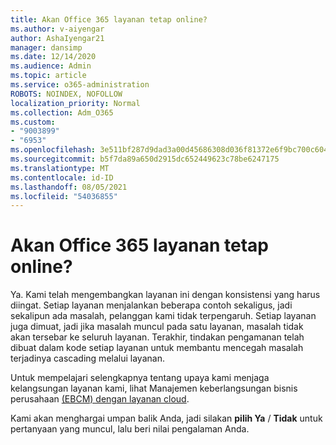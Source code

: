 ```yaml
---
title: Akan Office 365 layanan tetap online?
ms.author: v-aiyengar
author: AshaIyengar21
manager: dansimp
ms.date: 12/14/2020
ms.audience: Admin
ms.topic: article
ms.service: o365-administration
ROBOTS: NOINDEX, NOFOLLOW
localization_priority: Normal
ms.collection: Adm_O365
ms.custom:
- "9003899"
- "6953"
ms.openlocfilehash: 3e511bf287d9dad3a00d45686308d036f81372e6f9bc700c6043ed76aa5b184e
ms.sourcegitcommit: b5f7da89a650d2915dc652449623c78be6247175
ms.translationtype: MT
ms.contentlocale: id-ID
ms.lasthandoff: 08/05/2021
ms.locfileid: "54036855"
---
```

# <a name="will-office-365-services-stay-online"></a>Akan Office 365 layanan tetap online?

Ya. Kami telah mengembangkan layanan ini dengan konsistensi yang harus diingat. Setiap layanan menjalankan beberapa contoh sekaligus, jadi sekalipun ada masalah, pelanggan kami tidak terpengaruh. Setiap layanan juga dimuat, jadi jika masalah muncul pada satu layanan, masalah tidak akan tersebar ke seluruh layanan. Terakhir, tindakan pengamanan telah dibuat dalam kode setiap layanan untuk membantu mencegah masalah terjadinya cascading melalui layanan.

Untuk mempelajari selengkapnya tentang upaya kami menjaga kelangsungan layanan kami, lihat Manajemen keberlangsungan bisnis perusahaan [(EBCM) dengan layanan cloud](https://go.microsoft.com/fwlink/?linkid=2124377).

Kami akan menghargai umpan balik Anda, jadi silakan **pilih Ya** / **Tidak** untuk pertanyaan yang muncul, lalu beri nilai pengalaman Anda.